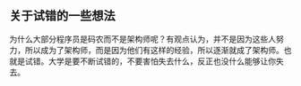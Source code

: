 ## 关于试错的一些想法

为什么大部分程序员是码农而不是架构师呢？有观点认为，并不是因为这些人努力，所以成为了架构师，而是因为他们有这样的经验，所以逐渐就成了架构师。也就是试错。大学是要不断试错的，不要害怕失去什么，反正也没什么能够让你失去。
